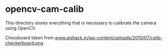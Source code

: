 opencv-cam-calib
================

This directory stores everything that is necessary to calibrate the camera
using OpenCV.


Chessboard taken from
www.aishack.in/wp-content/uploads/2010/07/calib-checkerboard.png
